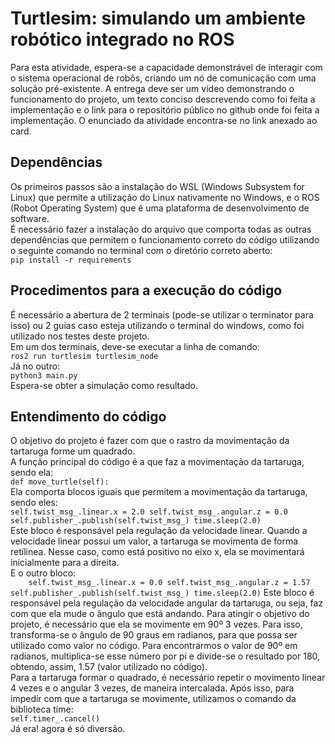 # Turtlesim: simulando um ambiente robótico integrado no ROS
Para esta atividade, espera-se a capacidade demonstrável de interagir com o sistema operacional de robôs, criando um nó de comunicação com uma solução pré-existente. A entrega deve ser um vídeo demonstrando o funcionamento do projeto, um texto conciso descrevendo como foi feita a implementação e o link para o repositório público no github onde foi feita a implementação. O enunciado da atividade encontra-se no link anexado ao card.
## Dependências
Os primeiros passos são a instalação do WSL (Windows Subsystem for Linux) que permite a utilização do Linux nativamente no Windows, e o ROS (Robot Operating System) que é uma plataforma de desenvolvimento de software. <br>
É necessário fazer a instalação do arquivo que comporta todas as outras dependências que permitem o funcionamento correto do código utilizando o seguinte comando no terminal com o diretório correto aberto: <br>
`pip install -r requirements` <br>
## Procedimentos para a execução do código
É necessário a abertura de 2 terminais (pode-se utilizar o terminator para isso) ou 2 guias caso esteja utilizando o terminal do windows, como foi utilizado nos testes deste projeto. <br>
Em um dos terminais, deve-se executar a linha de comando: <br>
`ros2 run turtlesim turtlesim_node` <br>
Já no outro: <br>
`python3 main.py`<br>
Espera-se obter a simulação como resultado.
## Entendimento do código
O objetivo do projeto é fazer com que o rastro da movimentação da tartaruga forme um quadrado. <br>
A função principal do código é a que faz a movimentação da tartaruga, sendo ela: <br>
    `def move_turtle(self):`<br>
Ela comporta blocos iguais que permitem a movimentação da tartaruga, sendo eles: <br>
        `self.twist_msg_.linear.x = 2.0
        self.twist_msg_.angular.z = 0.0
        self.publisher_.publish(self.twist_msg_)
        time.sleep(2.0)` <br>
Este bloco é responsável pela regulação da velocidade linear. Quando a velocidade linear possui um valor, a tartaruga se movimenta de forma retílinea. Nesse caso, como está positivo no eixo x, ela se movimentará inicialmente para a direita. <br>
E o outro bloco: <br> 
`    self.twist_msg_.linear.x = 0.0
        self.twist_msg_.angular.z = 1.57
        self.publisher_.publish(self.twist_msg_)
        time.sleep(2.0)`
Este bloco é responsável pela regulação da velocidade angular da tartaruga, ou seja, faz com que ela mude o ângulo que está andando. Para atingir o objetivo do projeto, é necessário que ela se movimente em 90º 3 vezes. Para isso, transforma-se o ângulo de 90 graus em radianos, para que possa ser utilizado como valor no código. Para encontrarmos o valor de 90º em radianos, multiplica-se esse número por pi e divide-se o resultado por 180, obtendo, assim, 1.57 (valor utilizado no código).<br>
Para a tartaruga formar o quadrado, é necessário repetir o movimento linear 4 vezes e o angular 3 vezes, de maneira intercalada. Após isso, para impedir com que a tartaruga se movimente, utilizamos o comando da biblioteca time: <br>
`self.timer_.cancel()` <br>
Já era! agora é só diversão.
